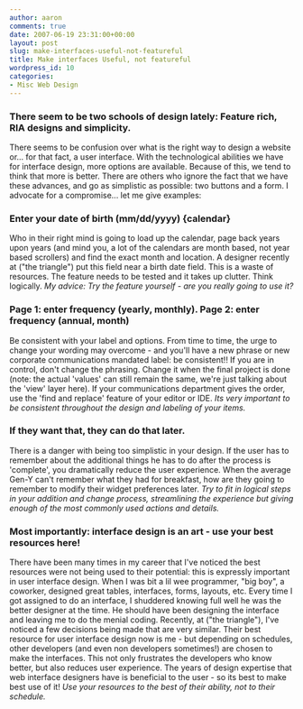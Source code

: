 ```yaml
---
author: aaron
comments: true
date: 2007-06-19 23:31:00+00:00
layout: post
slug: make-interfaces-useful-not-featureful
title: Make interfaces Useful, not featureful
wordpress_id: 10
categories:
- Misc Web Design
---
```


### There seem to be two schools of design lately: Feature rich, RIA designs and simplicity.



There seems to be confusion over what is the right way to design a website or... for that fact, a user interface.  With the technological abilities we have for interface design, more options are available.  Because of this, we tend to think that more is better.  There are others who ignore the fact that we have these advances, and go as simplistic as possible: two buttons and a form.  I advocate for a compromise... let me give examples:

<!-- more -->



### Enter your date of birth (mm/dd/yyyy) {calendar}



Who in their right mind is going to load up the calendar, page back years upon years (and mind you, a lot of the calendars are month based, not year based scrollers) and find the exact month and location.  A designer recently at ("the triangle") put this field near a birth date field.  This is a waste of resources.  The feature needs to be tested and it takes up clutter.  Think logically.  _My advice: Try the feature yourself - are you really going to use it?_



### Page 1: enter frequency (yearly, monthly).  Page 2: enter frequency (annual, month)



Be consistent with your label and options.  From time to time, the urge to change your wording may overcome - and you'll have a new phrase or new corporate communications mandated label: be consistent!!  If you are in control, don't change the phrasing.  Change it when the final project is done (note: the actual 'values' can still remain the same, we're just talking about the 'view' layer here).  If your communications department gives the order, use the 'find and replace' feature of your editor or IDE.  _Its very important to be consistent throughout the design and labeling of your items._



### If they want that, they can do that later.



There is a danger with being too simplistic in your design.  If the user has to remember about the additional things he has to do after the process is 'complete', you dramatically reduce the user experience.  When the average Gen-Y can't remember what they had for breakfast, how are they going to remember to modify their widget preferences later.  _Try to fit in logical steps in your addition and change process, streamlining the experience but giving enough of the most commonly used actions and details._



### Most importantly: interface design is an art - use your best resources here!



There have been many times in my career that I've noticed the best resources were not being used to their potential: this is expressly important in user interface design.  When I was bit a lil wee programmer, "big boy", a coworker, designed great tables, interfaces, forms, layouts, etc.  Every time I got assigned to do an interface, I shuddered knowing full well he was the better designer at the time.  He should have been designing the interface and leaving me to do the menial coding.  Recently, at ("the triangle"), I've noticed a few decisions being made that are very similar.  Their best resource for user interface design now is me - but depending on schedules, other developers (and even non developers sometimes!) are chosen to make the interfaces.  This not only frustrates the developers who know better, but also reduces user experience.  The years of design expertise that web interface designers have is beneficial to the user - so its best to make best use of it!  _Use your resources to the best of their ability, not to their schedule._
